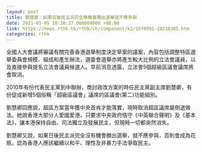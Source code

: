 ```yaml
---
layout: post
title: 劉慧卿：如果日後民主派完全無機會勝出選舉就不應參與
date: 2021-03-05 18:28:27.000000000 +08:00
link: https://news.rthk.hk/rthk/ch/component/k2/1578991-20210305.htm
categories: rthk
---
```


全國人大會議將審議有關完善香港選舉制度決定草案的議案，內容包括調整特區選舉委員會規模、組成和產生辦法，選委會選舉亦將產生較大比例的立法會議員，以及直接參與提名立法會議員候選人。早前消息透露，立法會5個超級區議會議席將會取消。

2010年有份代表民主黨到中聯辦，商討政改方案的時任民主黨副主席劉慧卿，有份促成新增5個俗稱「超級區議會」議席的區議會(第二)功能組別。

劉慧卿回應說，超區方案當年獲中央首肯才能落實，現時取消超區議席屬倒退做法。她說香港大部分人愛國愛港，只要求中央政府恪守《中英聯合聲明》及《基本法》，讓本港保持自由、司法獨立及發展民主，但現時一切都突然消失。

劉慧卿又說，如果日後民主派完全沒有機會勝出選舉，就不應參與，否則會成為花瓶，認為香港人應該繼續以和平、理性及非暴力手法爭取民主。
